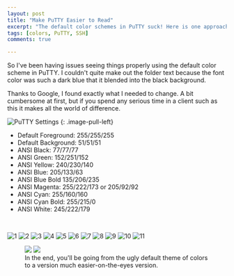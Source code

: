 ```yaml
---
layout: post
title: "Make PuTTY Easier to Read"
excerpt: "The default color schemes in PuTTY suck! Here is one approach at making them prettier and easier on the eyes."
tags: [colors, PuTTY, SSH]
comments: true

---
```


So I've been having issues seeing things properly using the default color scheme in PuTTY. I couldn't quite make out the folder text because the font color was such a dark blue that it blended into the black background.

Thanks to Google, I found exactly what I needed to change. A bit cumbersome at first, but if you spend any serious time in a client such as this it makes all the world of difference.


![PuTTY Settings](https://dl.dropboxusercontent.com/u/6108/Screenshots/PuttyColorFix/Image%20001.png)
{: .image-pull-left}

* Default Foreground: 255/255/255
* Default Background: 51/51/51
* ANSI Black: 77/77/77
* ANSI Green: 152/251/152
* ANSI Yellow: 240/230/140
* ANSI Blue: 205/133/63
* ANSI Blue Bold 135/206/235
* ANSI Magenta: 255/222/173 or 205/92/92
* ANSI Cyan: 255/160/160
* ANSI Cyan Bold: 255/215/0
* ANSI White: 245/222/179

<br clear=all />

![1](https://dl.dropboxusercontent.com/u/6108/Screenshots/PuttyColorFix/Image%20002.png)
![2](https://dl.dropboxusercontent.com/u/6108/Screenshots/PuttyColorFix/Image%20003.png)
![3](https://dl.dropboxusercontent.com/u/6108/Screenshots/PuttyColorFix/Image%20004.png)
![4](https://dl.dropboxusercontent.com/u/6108/Screenshots/PuttyColorFix/Image%20005.png)
![5](https://dl.dropboxusercontent.com/u/6108/Screenshots/PuttyColorFix/Image%20006.png)
![6](https://dl.dropboxusercontent.com/u/6108/Screenshots/PuttyColorFix/Image%20007.png)
![7](https://dl.dropboxusercontent.com/u/6108/Screenshots/PuttyColorFix/Image%20008.png)
![8](https://dl.dropboxusercontent.com/u/6108/Screenshots/PuttyColorFix/Image%20009.png)
![9](https://dl.dropboxusercontent.com/u/6108/Screenshots/PuttyColorFix/Image%20010.png)
![10](https://dl.dropboxusercontent.com/u/6108/Screenshots/PuttyColorFix/Image%20011.png)
![11](https://dl.dropboxusercontent.com/u/6108/Screenshots/PuttyColorFix/Image%20012.png)



<figure class="half">
	<img src="{{ site.url }}/uploads/2013/11/PuTTY-Color-Before.png"></a>
	<img src="{{ site.url }}/uploads/2013/11/PuTTY-Color-After.png"></a>
	<figcaption>In the end, you'll be going from the ugly default theme of colors to a version much easier-on-the-eyes version.</figcaption>
</figure>
